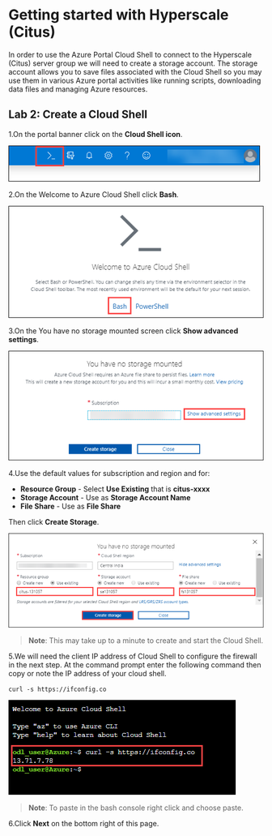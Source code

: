 # Getting started with Hyperscale (Citus)

In order to use the Azure Portal Cloud Shell to connect to the Hyperscale (Citus) server group we will need to create a storage account. The storage account allows you to save files associated with the Cloud Shell so you may use them in various Azure portal activities like running scripts, downloading data files and managing Azure resources.

## **Lab 2: Create a Cloud Shell**

1.On the portal banner click on the **Cloud Shell icon**.

  ![](Images/cloudshellicon.png)

2.On the Welcome to Azure Cloud Shell click **Bash**.

  ![](Images/bash.png)

3.On the You have no storage mounted screen click **Show advanced settings**.
 
  ![](Images/showadvset.png)

4.Use the default values for subscription and region and for:

- **Resource Group** - Select **Use Existing** that is **citus-xxxx**
- **Storage Account** - Use **<inject key="[uniqueString( resourceGroup().id]"></inject>** as **Storage Account Name**
- **File Share** - Use **<inject key="[uniqueString( resourceGroup().id]"></inject>** as **File Share**

Then click **Create Storage**.

 ![](Images/createstorage.png)
  
 > **Note**: This may take up to a minute to create and start the Cloud Shell.
   
5.We will need the client IP address of Cloud Shell to configure the firewall in the next step. At the command prompt enter the following command then copy or note the IP address of your cloud shell.

```
curl -s https://ifconfig.co 
```

   ![](Images/curlip.png)

> **Note**: To paste in the bash console right click and choose paste.

6.Click **Next** on the bottom right of this page.
